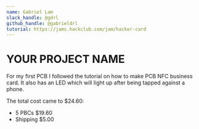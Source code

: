 ```yaml
---
name: Gabriel Lam
slack_handle: @gdrl
github_handle: @gabrieldrl
tutorial: https://jams.hackclub.com/jam/hacker-card
---
```


# YOUR PROJECT NAME

<!-- Describe your board in 2-3 sentences. What are you making? What will it do? -->
For my first PCB I followed the tutorial on how to make PCB NFC business card. It also has an LED which will light up after being tapped against a phone.

<!-- How much is it going to cost? -->
The total cost came to $24.60:
- 5 PBCs $19.60
- Shipping $5.00
